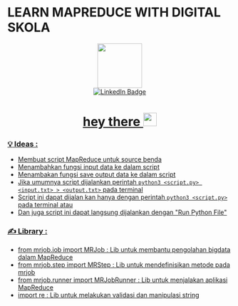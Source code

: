 # LEARN MAPREDUCE WITH DIGITAL SKOLA

<div id="header" align="center">
  <img src="https://media.giphy.com/media/cjbfyJrICOaKIXBWyG/giphy.gif" width="100"/>
</div>

<div id="badges" align="center">
  <a href="https://www.linkedin.com/in/sakabuana31/">
    <img src="https://img.shields.io/badge/LinkedIn-blue?style=for-the-badge&logo=linkedin&logoColor=white" alt="LinkedIn Badge"/>
</div>

<h1 align="center">
  hey there
  <img src="https://media.giphy.com/media/hvRJCLFzcasrR4ia7z/giphy.gif" width="30px"/>
</h1>

### :bulb: Ideas :
- Membuat script MapReduce untuk source benda
- Menambahkan fungsi input data ke dalam script
- Menambakan fungsi save output data ke dalam script
- Jika umumnya script dijalankan perintah `python3 <script.py> <input.txt> > <output.txt>` pada terminal
- Script ini dapat dijalan kan hanya dengan perintah `python3 <script.py>` pada terminal atau
- Dan juga script ini dapat langsung dijalankan dengan "Run Python File"

### :writing_hand: Library :
- from mrjob.job import MRJob : Lib untuk membantu pengolahan bigdata dalam MapReduce
- from mrjob.step import MRStep : Lib untuk mendefinisikan metode pada mrjob
- from mrjob.runner import MRJobRunner : Lib untuk menjalakan aplikasi MapReduce
- import re : Lib untuk melakukan validasi dan manipulasi string
